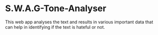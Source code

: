 # S.W.A.G-Tone-Analyser
This web app analyses the text and results in various important data that can help in identifying if the text is hateful or not.
